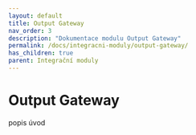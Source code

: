 ```yaml
---
layout: default
title: Output Gateway 
nav_order: 3
description: "Dokumentace modulu Output Gateway"
permalink: /docs/integracni-moduly/output-gateway/
has_children: true
parent: Integrační moduly
---
```


# Output Gateway

popis úvod
